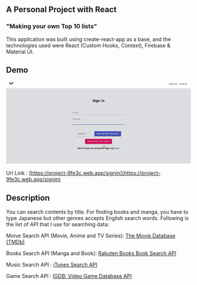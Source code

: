 ## A Personal Project with React

### "Making your own Top 10 lists"  

This application was built using create-react-app as a base, and the technologies used were React (Custom Hooks, Context), Firebase & Material UI.

## Demo


![Application Demo](demo/demo.gif)

Url Link : [https://project-9fe3c.web.app/signin](https://project-9fe3c.web.app/signin)


## Description

You can search contents by title. For finding books and manga, you have to type Japanese but other genres accepts English search words. Following is the list of API that I use for searching data:


Moive Search API (Movie, Anime and TV Series): [The Movie Database (TMDb)](https://developers.themoviedb.org/3/search/search-movies)

Books Search API (Manga and Book): [Rakuten Books Book Search API](https://webservice.rakuten.co.jp/api/booksbooksearch/)

Music Search API : [iTunes Search API](https://affiliate.itunes.apple.com/resources/documentation/itunes-store-web-service-search-api/)

Game Search API : [
IGDB: Video Game Database API](https://www.igdb.com/api)
